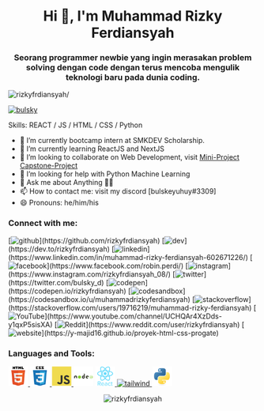 <h1 align="center">Hi 👋, I'm Muhammad Rizky Ferdiansyah</h1>

<h3 align="center">Seorang programmer newbie yang ingin merasakan problem solving dengan code dengan terus mencoba mengulik teknologi baru pada dunia coding.</h3>
<p align="left"> <img src=https://komarev.com/ghpvc/?username=rizkyfrdiansyah alt=rizkyfrdiansyah/> </p>

<p align="left"> <a href="https://twitter.com/bulsky_d" target="blank"><img src="https://img.shields.io/twitter/follow/bulsky_d?logo=twitter&style=for-the-badge" alt="bulsky" /></a> </p>


Skills: REACT / JS / HTML / CSS / Python

- 🔭 I’m currently bootcamp intern at SMKDEV Scholarship. 
- 🌱 I’m currently learning ReactJS and NextJS
- 👯 I’m looking to collaborate on Web Development, visit [Mini-Project](https://decashier.netlify.app/) [Capstone-Project](https://altagym-altagym.vercel.app/login) 
- 🤔 I’m looking for help with Python Machine Learning 
- 💬 Ask me about Anything 🤷‍♂️ 
- 📫 How to contact me: visit my discord [bulskeyuhuy#3309] 
- 😄 Pronouns: he/him/his 


<h3 align="left">Connect with me:</h3>
<p align="left">
[<img src='https://cdn.jsdelivr.net/npm/simple-icons@3.0.1/icons/github.svg' alt='github' height='40'>](https://github.com/rizkyfrdiansyah)  [<img src='https://cdn.jsdelivr.net/npm/simple-icons@3.0.1/icons/dev-dot-to.svg' alt='dev' height='40'>](https://dev.to/rizkyfrdiansyah)  [<img src='https://cdn.jsdelivr.net/npm/simple-icons@3.0.1/icons/linkedin.svg' alt='linkedin' height='40'>](https://www.linkedin.com/in/muhammad-rizky-ferdiansyah-602671226/)  [<img src='https://cdn.jsdelivr.net/npm/simple-icons@3.0.1/icons/facebook.svg' alt='facebook' height='40'>](https://www.facebook.com/robin.perdi/)  [<img src='https://cdn.jsdelivr.net/npm/simple-icons@3.0.1/icons/instagram.svg' alt='instagram' height='40'>](https://www.instagram.com/rizkyfrdiansyah_08/)  [<img src='https://cdn.jsdelivr.net/npm/simple-icons@3.0.1/icons/twitter.svg' alt='twitter' height='40'>](https://twitter.com/bulsky_d)  [<img src='https://cdn.jsdelivr.net/npm/simple-icons@3.0.1/icons/codepen.svg' alt='codepen' height='40'>](https://codepen.io/rizkyfrdiansyah)  [<img src='https://cdn.jsdelivr.net/npm/simple-icons@3.0.1/icons/codesandbox.svg' alt='codesandbox' height='40'>](https://codesandbox.io/u/muhammadrizkyferdiansyah)  [<img src='https://cdn.jsdelivr.net/npm/simple-icons@3.0.1/icons/stackoverflow.svg' alt='stackoverflow' height='40'>](https://stackoverflow.com/users/19716219/muhammad-rizky-ferdiansyah)  [<img src='https://cdn.jsdelivr.net/npm/simple-icons@3.0.1/icons/youtube.svg' alt='YouTube' height='40'>](https://www.youtube.com/channel/UCHQAr4XzDds-y1qxP5sisXA)  [<img src='https://cdn.jsdelivr.net/npm/simple-icons@3.0.1/icons/reddit.svg' alt='Reddit' height='40'>](https://www.reddit.com/user/rizkyfrdiansyah)  [<img src='https://cdn.jsdelivr.net/npm/simple-icons@3.0.1/icons/icloud.svg' alt='website' height='40'>](https://y-majid16.github.io/proyek-html-css-progate)  
</p>

<!-- BLOG-POST-LIST:END -->

<h3 align="left">Languages and Tools:</h3>
<p align="left">
    <a href="https://www.w3.org/html/" target="_blank"> <img src="https://raw.githubusercontent.com/devicons/devicon/master/icons/html5/html5-original-wordmark.svg" alt="html5" width="40" height="40"/> </a>
    <a href="https://www.w3schools.com/css/" target="_blank"> <img src="https://raw.githubusercontent.com/devicons/devicon/master/icons/css3/css3-original-wordmark.svg" alt="css3" width="40" height="40"/> </a>
    <a href="https://developer.mozilla.org/en-US/docs/Web/JavaScript" target="_blank"> <img src="https://raw.githubusercontent.com/devicons/devicon/master/icons/javascript/javascript-original.svg" alt="javascript" width="40" height="40"/> </a>
      <a href="https://nodejs.org" target="_blank"> <img src="https://raw.githubusercontent.com/devicons/devicon/master/icons/nodejs/nodejs-original-wordmark.svg" alt="nodejs" width="40" height="40"/></a>
      <a href="https://reactjs.org/" target="_blank"> <img src="https://raw.githubusercontent.com/devicons/devicon/master/icons/react/react-original-wordmark.svg" alt="react" width="40" height="40"/> </a>
    <a href="https://tailwindcss.com/" target="_blank"> <img src="https://www.vectorlogo.zone/logos/tailwindcss/tailwindcss-icon.svg" alt="tailwind" width="40" height="40"/> </a>
    <a href="https://www.python.org" target="_blank"> <img src="https://raw.githubusercontent.com/devicons/devicon/master/icons/python/python-original.svg" alt="python" width="40" height="40"/> </a>
    </p>


<p align="center"> <img src=https://github-readme-stats.vercel.app/api?username=rizkyfrdiansyah&show_icons=true alt=rizkyfrdiansyah /> </p>
